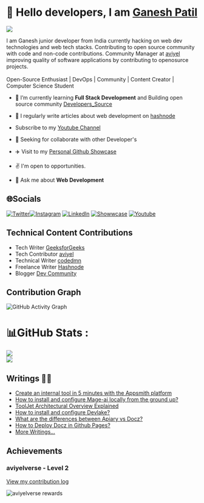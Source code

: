 
# :wave: Hello <b>developers</b>, I am <b> <a href="https://linktr.ee/ganeshpatil0101">Ganesh Patil </a></b>
  


![](https://komarev.com/ghpvc/?username=your-github-ganeshpatil386386&style=flat-square)

<p>  I am Ganesh junior developer from India currently hacking on web dev technologies and web tech stacks. Contributing to open source community with code and non-code contributions. Community Manager at <a href ="https://aviyel.com/search?term=ganesh"> aviyel <a> improving quality of software applications by contributing to openosurce projects. <br><br>
Open-Source Enthusiast | DevOps | Community | Content Creator | Computer Science Student </p>


- 🌱 I’m currently learning **Full Stack Development** and Building open source community [Developers_Source](https://github.com/developerssource)

- 📝 I regularly write articles about web development on [hashnode](https://hashnode.com/@patilganesh1010)

- Subscribe to my [Youtube Channel](https://www.youtube.com/channel/UCjMse2JYXPbtlzcnkbXmVQQ) 

- 🎯 Seeking for collaborate with other Developer's

- ✈️ Visit to my [Personal Github Showcase](https://ganesh-githubshowcase.netlify.app/)

- :v: I'm open to opportunities.

- 💬 Ask me about **Web Development**


## 🌐Socials
[![Twitter](https://img.shields.io/badge/Twitter-%231DA1F2.svg?logo=Twitter&logoColor=white)](https://twitter.com/ganeshstwt)[![Instagram](https://img.shields.io/badge/Instagram-%23E4405F.svg?logo=Instagram&logoColor=white)](https://instagram.com/patilganesh1010) [![LinkedIn](https://img.shields.io/badge/LinkedIn-%230077B5.svg?logo=linkedin&logoColor=white)](https://linkedin.com/in/ganeshpatil386386)   [![Showwcase](https://img.shields.io/badge/Showwcase-%231DA1F2.svg?logoColor=black)](https://www.showwcase.com/patilganesh0101)
[![Youtube](https://img.shields.io/badge/Youtube-%231DA1F2.svg?logoColor=red)](https://www.youtube.com/channel/UCjMse2JYXPbtlzcnkbXmVQQ) 



<h2> Technical Content Contributions </h2>

- Tech Writer [GeeksforGeeks](https://auth.geeksforgeeks.org/user/patilganesh/articles)
- Tech Contributor [aviyel](https://aviyel.com/@ganeshpatil) 
- Technical Writer [codedmn](https://codedamn.com/news/javascript/reverse-a-string)
- Freelance Writer [Hashnode](https://hashnode.com/@patilganesh1010)
- Blogger [Dev Community](https://dev.to/patilganesh1010)

## Contribution Graph
![GitHub Activity Graph](https://activity-graph.herokuapp.com/graph?username=ganeshpatil386386&theme=dracula&hide_border=true)

# 📊GitHub Stats :
![](https://github-readme-stats.vercel.app/api?username=ganeshpatil386386&theme=tokyonight&hide_border=true&include_all_commits=false&count_private=true)<br/>
![](https://github-readme-streak-stats.herokuapp.com/?user=ganeshpatil386386&theme=tokyonight&hide_border=true)

## Writings ✍🏻

* [Create an internal tool in 5 minutes with the Appsmith platform](https://aviyel.com/post/3642)
* [How to install and configure Mage-ai locally from the ground up?](https://aviyel.com/post/3622)
* [ToolJet Architectural Overview Explained](https://aviyel.com/post/3553)
* [How to install and configure Devlake?](https://aviyel.com/post/3411)
* [What are the differences between Apiary vs Docz?](https://aviyel.com/post/3257)
* [How to Deploy Docz in Github Pages?](https://aviyel.com/post/3157)
* [More Writings...](https://aviyel.com/search?term=\*&uid=3429&root=blog)

## Achievements

### aviyelverse - Level 2

[View my contribution log](https://aviyel.com/user/ganeshpatil/54/rewards?log)

![aviyelverse rewards](https://aviyel.com/assets/uploads/rewards/share/user/3429/readme/54.png)
<!--   Sponsorship -->
  










